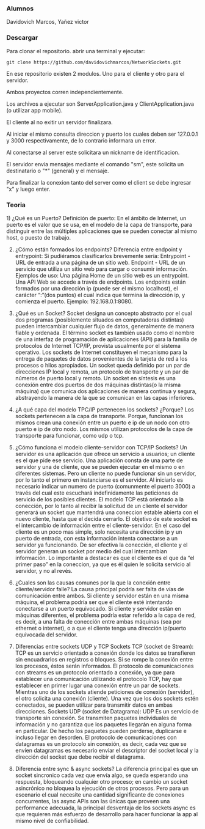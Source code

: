 <h3> Alumnos</h3>
Davidovich Marcos,
Yañez victor

<h3>Descargar</h3>

Para clonar el repositorio. 
abrir una terminal y ejecutar: 


    git clone https://github.com/davidovichmarcos/NetworkSockets.git
En ese repositorio existen 2 modulos. Uno para el cliente y otro para el servidor.

Ambos proyectos corren independientemente.

Los archivos a ejecutar son ServerApplication.java y ClientApplication.java 
(o utilizar app mobile).

El cliente al no exitir un servidor finalizara.

Al iniciar el mismo consulta direccion y puerto los cuales deben ser 127.0.0.1 y 3000
respectivamente, de lo contrario informara un error.

Al conectarse al server este solicitara un nickname de identificacion.


El servidor envia mensajes mediante el comando "sm", este solicita un destinatario o "*" (general)
y el mensaje.

Para finalizar la conexion tanto del server como el client se debe ingresar "x" y luego enter.

<h3>Teoria</h3>
1) ¿Qué es un Puerto?
Definición de puerto: 	En el ámbito de Internet, un puerto es el valor que se usa, en el modelo de la capa de transporte, para distinguir entre las múltiples aplicaciones que se pueden conectar al mismo host, o puesto de trabajo.

2) ¿Cómo están formados los endpoints?
Diferencia entre endpoint y entrypoint:
Si pudiéramos clasificarlos brevemente sería:
Entrypoint - URL de entrada a una página de un sitio web.
Endpoint - URL de un servicio que utiliza un sitio web para cargar o consumir información.
Ejemplos de uso:
Una página Home de un sitio web es un entrypoint.
Una API Web se accede a través de endpoints.
Los endpoints están formados por una dirección ip (puede ser el mismo localhost), el carácter “:”(dos puntos) el cual indica que termina la dirección ip, y comienza el puerto.	Ejemplo: 192.168.0.1:8080.

3) ¿Qué es un Socket?
Socket designa un concepto abstracto por el cual dos programas (posiblemente situados en computadoras distintas) pueden intercambiar cualquier flujo de datos, generalmente de manera fiable y ordenada.
El término socket es también usado como el nombre de una interfaz de programación de aplicaciones (API) para la familia de protocolos de Internet TCP/IP, provista usualmente por el sistema operativo.
Los sockets de Internet constituyen el mecanismo para la entrega de paquetes de datos provenientes de la tarjeta de red a los procesos o hilos apropiados. Un socket queda definido por un par de direcciones IP local y remota, un protocolo de transporte y un par de números de puerto local y remoto.
Un socket en síntesis es una conexión entre dos puertos de dos máquinas distintas(o la misma máquina) que comunica dos aplicaciones de manera continua y segura, abstrayendo la manera de la que se comunican en las capas inferiores.

4) ¿A qué capa del modelo TPC/IP pertenecen los sockets? ¿Porque?
Los sockets pertenecen a la capa de transporte. Porque, funcionan los mismos crean una conexión entre un puerto e ip de un nodo con otro puerto e ip de otro nodo. Los mismos utilizan protocolos de la capa de transporte para funcionar, como udp o tcp.

5) ¿Cómo funciona el modelo cliente-servidor con TCP/IP Sockets?
Un servidor es una aplicación que ofrece un servicio a usuarios; un cliente es el que pide ese servicio. Una aplicación consta de una parte de servidor y una de cliente, que se pueden ejecutar en el mismo o en diferentes sistemas.
Pero un cliente no puede funcionar sin un servidor, por lo tanto el primero en instanciarse es el servidor. Al iniciarlo es necesario indicar un numero de puerto (comunmente el puerto 3000)  a través del cual este escuchará indefinidamente las peticiones de servicio de los posibles clientes. El modelo TCP está orientado a la conección, por lo tanto al recibir la solicitud de un cliente el servidor generará un socket que mantendrá una coneccion estable abierta con el nuevo cliente, hasta que el decida cerrarlo. El objetivo de este socket es el intercambio de información entre el cliente-servidor.
En el caso del cliente es un poco mas simple, solo necesita una dirección ip y un puerto de entrada, con esta información intenta conectarse a un servidor ya funcionando. De ser efectiva la conección, el cliente y el servidor generan un socket por medio del cual intercambian información. Lo importante a destacar es que el cliente es el que da “el primer paso” en la coneccion, ya que es él quien le solicita servicio al servidor, y no al revés.

6) ¿Cuales son las causas comunes por la que la conexión entre cliente/servidor falle?
La causa principal podría ser falta de vías de comunicación entre ambos. 
Si cliente y servidor están en una misma máquina, el problema podría ser que el cliente esté intentando conectarse a un puerto equivocado. 
Si cliente y servidor están en máquinas diferentes, el problema podría estar referido a la capa de red, es decir, a una falta de conección entre ambas máquinas (sea por ethernet o internet), o a que el cliente tenga una dirección ip/puerto equivocada del servidor.

7) Diferencias entre sockets UDP y TCP
Sockets TCP (socket de Stream): TCP es un servicio orientado a conexión donde los datos se transfieren sin encuadrarlos en registros o bloques. Si se rompe la conexión entre los procesos, éstos serán informados.
El protocolo de comunicaciones con streams es un protocolo orientado a conexión, ya que para establecer una comunicación utilizando el protocolo TCP, hay que establecer en primer lugar una conexión entre un par de sockets. Mientras uno de los sockets atiende peticiones de conexión (servidor), el otro solicita una conexión (cliente). Una vez que los dos sockets estén conectados, se pueden utilizar para transmitir datos en ambas direcciones.
Sockets UDP (socket de Datagrama): UDP Es un servicio de transporte sin conexión. Se transmiten paquetes individuales de información y no garantiza que los paquetes llegarán en alguna forma en particular. De hecho los paquetes pueden perderse, duplicarse e incluso llegar en desorden. 
El protocolo de comunicaciones con datagramas es un protocolo sin conexión, es decir, cada vez que se envíen datagramas es necesario enviar el descriptor del socket local y la dirección del socket que debe recibir el datagrama.                                                                                                                                                                             

8) Diferencia entre sync & async sockets?
La diferencia principal es que un socket sincronico cada vez que envía algo, se queda esperando una respuesta, bloqueando cualquier otro proceso; en cambio un socket asincrónico no bloquea la ejecución de otros procesos. 
Pero para un escenario el cual necesite una cantidad significante de conexiones concurrentes, las async APIs son las únicas que proveen una performance adecuada, la principal desventaja de los sockets async es que requieren más esfuerzo de desarrollo para hacer funcionar la app al mismo nivel de confiabilidad.
 



